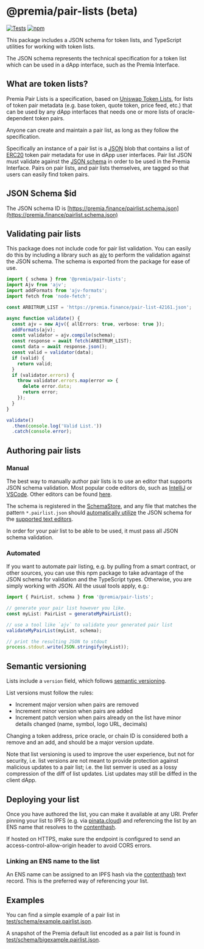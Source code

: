 # @premia/pair-lists (beta)

[![Tests](https://github.com/Premian-Labs/pair-lists/workflows/Tests/badge.svg)](https://github.com/Premian-Labs/pair-lists/actions?query=workflow%3ATests)
[![npm](https://img.shields.io/npm/v/@premia/pair-lists)](https://unpkg.com/@premia/pair-lists@latest/)

This package includes a JSON schema for token lists, and TypeScript utilities for working with token lists.

The JSON schema represents the technical specification for a token list which can be used in a dApp interface, such as the Premia Interface.

## What are token lists?

Premia Pair Lists is a specification, based on [Uniswap Token Lists](https://github.com/Uniswap/token-lists), for lists of token pair metadata (e.g. base token, quote token, price feed, etc.) that can be used by any dApp interfaces that needs one or more lists of oracle-dependent token pairs.

Anyone can create and maintain a pair list, as long as they follow the specification.

Specifically an instance of a pair list is a [JSON](https://www.json.org/json-en.html) blob that contains a list of
[ERC20](https://github.com/ethereum/eips/issues/20) token pair metadata for use in dApp user interfaces.
Pair list JSON must validate against the [JSON schema](https://json-schema.org/) in order to be used in the Premia Interface.
Pairs on pair lists, and pair lists themselves, are tagged so that users can easily find token pairs.

## JSON Schema \$id

The JSON schema ID is [https://premia.finance/pairlist.schema.json](https://premia.finance/pairlist.schema.json)

## Validating pair lists

This package does not include code for pair list validation. You can easily do this by including a library such as
[ajv](https://ajv.js.org/) to perform the validation against the JSON schema. The schema is exported from the package
for ease of use.

```typescript
import { schema } from '@premia/pair-lists';
import Ajv from 'ajv';
import addFormats from 'ajv-formats';
import fetch from 'node-fetch';

const ARBITRUM_LIST = 'https://premia.finance/pair-list-42161.json';

async function validate() {
  const ajv = new Ajv({ allErrors: true, verbose: true });
  addFormats(ajv);
  const validator = ajv.compile(schema);
  const response = await fetch(ARBITRUM_LIST);
  const data = await response.json();
  const valid = validator(data);
  if (valid) {
    return valid;
  }
  if (validator.errors) {
    throw validator.errors.map(error => {
      delete error.data;
      return error;
    });
  }
}

validate()
  .then(console.log('Valid List.'))
  .catch(console.error);
```

## Authoring pair lists

### Manual

The best way to manually author pair lists is to use an editor that supports JSON schema validation. Most popular
code editors do, such as [IntelliJ](https://www.jetbrains.com/help/idea/json.html#ws_json_schema_add_custom) or
[VSCode](https://code.visualstudio.com/docs/languages/json#_json-schemas-and-settings). Other editors
can be found [here](https://json-schema.org/implementations.html#editors).

The schema is registered in the [SchemaStore](https://github.com/SchemaStore/schemastore), and any file that matches
the pattern `*.pairlist.json` should
[automatically utilize](https://www.jetbrains.com/help/idea/json.html#ws_json_using_schemas)
the JSON schema for the [supported text editors](https://www.schemastore.org/json/#editors).

In order for your pair list to be able to be used, it must pass all JSON schema validation.

### Automated

If you want to automate pair listing, e.g. by pulling from a smart contract, or other sources, you can use this
npm package to take advantage of the JSON schema for validation and the TypeScript types.
Otherwise, you are simply working with JSON. All the usual tools apply, e.g.:

```typescript
import { PairList, schema } from '@premia/pair-lists';

// generate your pair list however you like.
const myList: PairList = generateMyPairList();

// use a tool like `ajv` to validate your generated pair list
validateMyPairList(myList, schema);

// print the resulting JSON to stdout
process.stdout.write(JSON.stringify(myList));
```

## Semantic versioning

Lists include a `version` field, which follows [semantic versioning](https://semver.org/).

List versions must follow the rules:

- Increment major version when pairs are removed
- Increment minor version when pairs are added
- Increment patch version when pairs already on the list have minor details changed (name, symbol, logo URL, decimals)

Changing a token address, price oracle, or chain ID is considered both a remove and an add, and should be a major version update.

Note that list versioning is used to improve the user experience, but not for security, i.e. list versions are not meant
to provide protection against malicious updates to a pair list; i.e. the list semver is used as a lossy compression
of the diff of list updates. List updates may still be diffed in the client dApp.

## Deploying your list

Once you have authored the list, you can make it available at any URI. Prefer pinning your list to IPFS
(e.g. via [pinata.cloud](https://pinata.cloud)) and referencing the list by an ENS name that resolves to the
[contenthash](https://eips.ethereum.org/EIPS/eip-1577).

If hosted on HTTPS, make sure the endpoint is configured to send an access-control-allow-origin header to avoid CORS errors.

### Linking an ENS name to the list

An ENS name can be assigned to an IPFS hash via the [contenthash](https://eips.ethereum.org/EIPS/eip-1577) text record.
This is the preferred way of referencing your list.

## Examples

You can find a simple example of a pair list in [test/schema/example.pairlist.json](test/schema/example.pairlist.json).

A snapshot of the Premia default list encoded as a pair list is found in [test/schema/bigexample.pairlist.json](test/schema/bigexample.pairlist.json).
